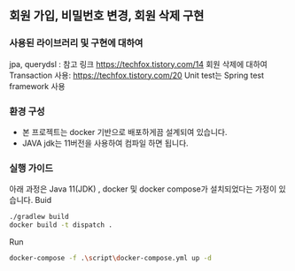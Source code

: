 ## 회원 가입, 비밀번호 변경, 회원 삭제 구현
### 사용된 라이브러리 및 구현에 대하여
jpa, querydsl : 참고 링크 https://techfox.tistory.com/14
회원 삭제에 대하여 Transaction 사용: https://techfox.tistory.com/20
Unit test는 Spring test framework 사용

### 환경 구성
- 본 프로젝트는 docker 기반으로 배포하게끔 설계되여 있습니다.
- JAVA jdk는 11버전을 사용하여 컴파일 하면 됩니다.

### 실행 가이드
아래 과정은 Java 11(JDK) , docker 및 docker compose가 설치되었다는 가정이 있습니다.
Buid
```sh
./gradlew build
docker build -t dispatch .
```
Run
```sh
docker-compose -f .\script\docker-compose.yml up -d
```


